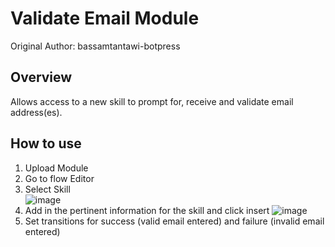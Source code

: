# Validate Email Module
Original Author: bassamtantawi-botpress

## Overview
Allows access to a new skill to prompt for, receive and validate email address(es). 

## How to use

1. Upload Module
2. Go to flow Editor
3. Select Skill<br>
![image](https://user-images.githubusercontent.com/104075132/209175855-f69c74ca-c5fa-41c3-bd59-0fab58ed05bf.png)
4. Add in the pertinent information for the skill and click insert
![image](https://user-images.githubusercontent.com/104075132/209175500-25c11650-b479-449e-8dc8-a2bac3366e09.png)
5. Set transitions for success (valid email entered) and failure (invalid email entered)

